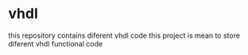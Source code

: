 # vhdl
this repository contains diferent vhdl code
 this project is mean to store diferent vhdl functional code
